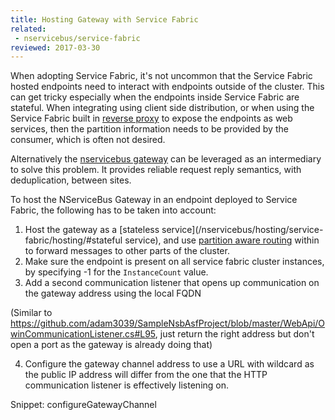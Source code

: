 ```yaml
---
title: Hosting Gateway with Service Fabric
related:
 - nservicebus/service-fabric
reviewed: 2017-03-30
---
```


When adopting Service Fabric, it's not uncommon that the Service Fabric hosted endpoints need to interact with endpoints outside of the cluster. This can get tricky especially when the endpoints inside Service Fabric are stateful. When integrating using client side distribution, or when using the Service Fabric built in [reverse proxy](https://docs.microsoft.com/nl-nl/azure/service-fabric/service-fabric-reverseproxy) to expose the endpoints as web services, then the partition information needs to be provided by the consumer, which is often not desired.

Alternatively the [nservicebus gateway](/nservicebus/gateway/) can be leveraged as an intermediary to solve this problem. It provides reliable request reply semantics, with deduplication, between sites.

To host the NServiceBus Gateway in an endpoint deployed to Service Fabric, the following has to be taken into account:

1. Host the gateway as a [stateless service](/nservicebus/hosting/service-fabric/hosting/#stateful service), and use [partition aware routing](/samples/azure/azure-service-fabric-routing/) within to forward messages to other parts of the cluster.
2. Make sure the endpoint is present on all service fabric cluster instances, by specifying -1 for the `InstanceCount` value.
3. Add a second communication listener that opens up communication on the gateway address using the local FQDN

(Similar to https://github.com/adam3039/SampleNsbAsfProject/blob/master/WebApi/OwinCommunicationListener.cs#L95, just return the right address but don't open a port as the gateway is already doing that)

4. Configure the gateway channel address to use a URL with wildcard as the public IP address will differ from the one that the HTTP communication listener is effectively listening on. 

Snippet: configureGatewayChannel
